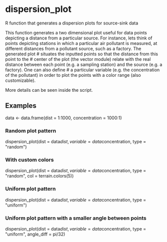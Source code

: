 # dispersion_plot
R function that generates a dispersion plots for source-sink data

This function generates a two dimensional plot useful for data points 
depicting a distance from a particular source. For instance, lets think
of points depicting stations in which a particular air pollutant is 
measured, at different distances from a pollutant source, such as a 
factory. The generated plot # situates the inputted points so that the 
distance from this point to the # center of the plot (the vector module) 
relate with the real distance between each point (e.g. a sampling station) 
and the source (e.g. a factory). One can also define # a particular 
variable (e.g. the concentration of the pollutant) in order to plot the 
points with a color range (also customizable).

More details can be seen inside the script.

## Examples

data <- data.frame(dist = 1:1000, concentration = 1000:1)

### Random plot pattern
dispersion_plot(dist = data$dist, variable = data$concentration, type = "random")

### With custom colors
dispersion_plot(dist = data$dist, variable = data$concentration, type = "random", col = terrain.colors(5))

### Uniform plot pattern
dispersion_plot(dist = data$dist, variable = data$concentration, type = "uniform")

### Uniform plot pattern with a smaller angle between points
dispersion_plot(dist = data$dist, variable = data$concentration, type = "uniform", angle_diff = pi/32)
